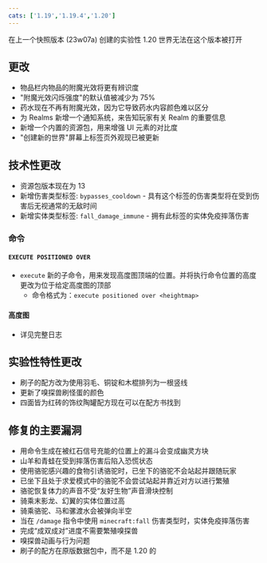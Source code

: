 ```yaml
---
cats: ['1.19','1.19.4','1.20']
---
```

在上一个快照版本 (23w07a) 创建的实验性 1.20 世界无法在这个版本被打开
## 更改
* 物品栏内物品的附魔光效将更有辨识度
* "附魔光效闪烁强度"的默认值被减少为 75%
* 药水现在不再有附魔光效，因为它导致药水内容颜色难以区分
* 为 Realms 新增一个通知系统，来告知玩家有关 Realm 的重要信息
* 新增一个内置的资源包，用来增强 UI 元素的对比度
* "创建新的世界"屏幕上标签页外观现已被更新
## 技术性更改
* 资源包版本现在为 13
* 新增伤害类型标签: `bypasses_cooldown` - 具有这个标签的伤害类型将在受到伤害后无视通常的无敌时间
* 新增实体类型标签: `fall_damage_immune` - 拥有此标签的实体免疫摔落伤害
### 命令
#### `EXECUTE POSITIONED OVER`
* `execute` 新的子命令，用来发现高度图顶端的位置。并将执行命令位置的高度更改为位于给定高度图的顶部
	* 命令格式为：`execute positioned over <heightmap>`
#### 高度图
* 详见完整日志
## 实验性特性更改
* 刷子的配方改为使用羽毛、铜锭和木棍排列为一根竖线
* 更新了嗅探兽刷怪蛋的颜色
* 四面皆为红砖的饰纹陶罐配方现在可以在配方书找到
## 修复的主要漏洞
* 用命令生成在被红石信号充能的位置上的漏斗会变成幽灵方块
* 山羊和青蛙在受到摔落伤害后陷入恐慌状态
* 使用骆驼感兴趣的食物引诱骆驼时，已坐下的骆驼不会站起并跟随玩家
* 已坐下且处于求爱模式中的骆驼不会尝试站起并靠近对方以进行繁殖
* 骆驼恢复体力的声音不受“友好生物”声音滑块控制
* 骑乘末影龙、幻翼的实体位置过高
* 骑乘骆驼、马和骡渡水会被弹向半空
* 当在 `/damage` 指令中使用 `minecraft:fall` 伤害类型时，实体免疫摔落伤害
* 完成“成双成对”进度不需要繁殖嗅探兽
* 嗅探兽动画与行为问题
* 刷子的配方在原版数据包中，而不是 1.20 的
